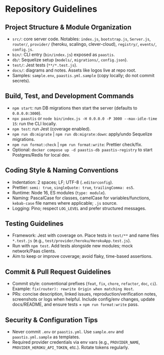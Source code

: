 # Repository Guidelines

## Project Structure & Module Organization
- `src/`: core server code. Notables: `index.js`, `bootstrap.js`, `Server.js`, `router/`, `provider/` (heroku, scalingo, clever-cloud), `registry/`, `events/`, `config.js`.
- `bin/`: CLI entry (`bin/index.js`) exposed as `paastis`.
- `db/`: Sequelize setup (`models/`, `migrations/`, `config.json`).
- `test/`: Jest tests (`**/*.test.js`).
- `docs/`: diagrams and notes. Assets like logos live at repo root.
- Samples: `sample.env`, `paastis.yml.sample` (copy locally; do not commit secrets).

## Build, Test, and Development Commands
- `npm start`: run DB migrations then start the server (defaults to `0.0.0.0:3000`).
- `npx paastis` or `node bin/index.js -H 0.0.0.0 -P 3000 --max-idle-time 15`: run the CLI locally.
- `npm test`: run Jest (coverage enabled).
- `npm run db:migrate` | `npm run db:migrate:down`: apply/undo Sequelize migrations.
- `npm run format:check` | `npm run format:write`: Prettier check/fix.
- Optional: `docker compose up -d paastis-db paastis-registry` to start Postgres/Redis for local dev.

## Coding Style & Naming Conventions
- Indentation: 2 spaces; LF; UTF-8 (`.editorconfig`).
- Prettier: `semi: true`, `singleQuote: true`, `trailingComma: es5`.
- Runtime: Node 16, ES modules (`type: module`).
- Naming: PascalCase for classes, camelCase for variables/functions, `kebab-case` file names where applicable; `.js` source.
- Logging: Pino; respect `LOG_LEVEL` and prefer structured messages.

## Testing Guidelines
- Framework: Jest with coverage on. Place tests in `test/**` and name files `*.test.js` (e.g., `test/provider/heroku/HerokuApp.test.js`).
- Run with `npm test`. Add tests alongside new modules; mock network/Paas clients.
- Aim to keep or improve coverage; avoid flaky, time-based assertions.

## Commit & Pull Request Guidelines
- Commit style: conventional prefixes (`feat`, `fix`, `chore`, `refactor`, `doc`, `ci`). Example: `fix(router): rewrite Origin when matching Host`.
- PRs: concise description, linked issues, reproduction/verification notes, screenshots or logs when helpful. Include config/env changes, update docs/README, and ensure tests + `npm run format:write` pass.

## Security & Configuration Tips
- Never commit `.env` or `paastis.yml`. Use `sample.env` and `paastis.yml.sample` as templates.
- Required provider credentials via env vars (e.g., `PROVIDER_NAME`, `PROVIDER_HEROKU_API_TOKEN`, etc.). Rotate tokens regularly.
